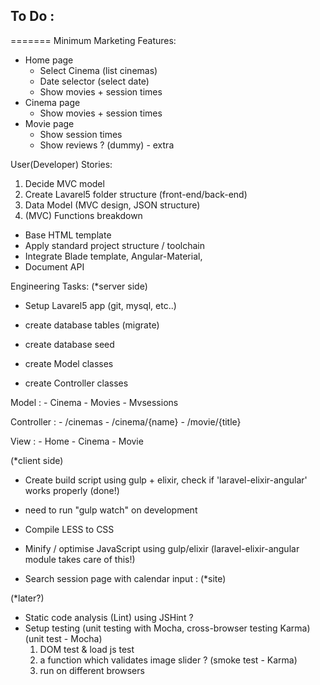 ## To Do :
=======
Minimum Marketing Features:
- Home page
    - Select Cinema (list cinemas)
    - Date selector (select date)
    - Show movies + session times 
- Cinema page
    - Show movies + session times
- Movie page
    - Show session times 
    - Show reviews ? (dummy) - extra

User(Developer) Stories:
1. Decide MVC model
2. Create Lavarel5 folder structure (front-end/back-end)
3. Data Model (MVC design, JSON structure)
4. (MVC) Functions breakdown

- Base HTML template 
- Apply standard project structure / toolchain
- Integrate Blade template, Angular-Material, 
- Document API

Engineering Tasks:
(*server side)
- Setup Lavarel5 app (git, mysql, etc..)
- create database tables (migrate)
- create database seed

- create Model classes
- create Controller classes


Model : 
    - Cinema
    - Movies
    - Mvsessions

Controller :
    -   /cinemas
    -   /cinema/{name}
    -   /movie/{title}
    
View :
    - Home
    - Cinema
    - Movie

(*client side)
- Create build script using gulp + elixir, check if 'laravel-elixir-angular' works properly (done!)
* need to run "gulp watch" on development
- Compile LESS to CSS
- Minify / optimise JavaScript using gulp/elixir (laravel-elixir-angular module takes care of this!)

- Search session page with calendar input : (*site)

(*later?)
- Static code analysis (Lint) using JSHint ? 
- Setup testing (unit testing with Mocha, cross-browser testing Karma)
    (unit test - Mocha) 
    1. DOM test & load js test
    2. a function which validates image slider ?
    (smoke test - Karma)
    1. run on different browsers 
